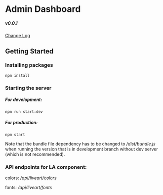 # Admin Dashboard

##### v0.0.1 

[Change Log](./CHANGELOG.md)


## Getting Started

### Installing packages

```
npm install
```

### Starting the server
##### For development:
```
npm run start:dev
```

##### For production:
```
npm start
```
Note that the bundle file dependency has to be changed to _/dist/bundle.js_ when running the version that is in 
development branch without dev server (which is not recommended).



### API endpoints for LA component:

colors: */api/liveart/colors*

fonts: */api/liveart/fonts*
